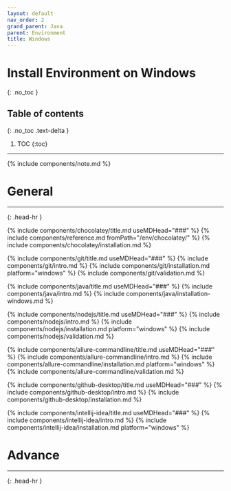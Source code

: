 ```yaml
---
layout: default
nav_order: 2
grand_parent: Java
parent: Environment
title: Windows
---
```


# Install Environment on Windows
{: .no_toc }

## Table of contents
{: .no_toc .text-delta }

1. TOC
{:toc}
---

{% include components/note.md %}

# General
<hr>{: .head-hr }

{% include components/chocolatey/title.md useMDHead="###" %}
{% include components/reference.md fromPath="/env/chocolatey/" %}
{% include components/chocolatey/installation.md %}

{% include components/git/title.md useMDHead="###" %}
{% include components/git/intro.md %}
{% include components/git/installation.md platform="windows" %}
{% include components/git/validation.md %}

{% include components/java/title.md useMDHead="###" %}
{% include components/java/intro.md %}
{% include components/java/installation-windows.md %}

{% include components/nodejs/title.md useMDHead="###" %}
{% include components/nodejs/intro.md %}
{% include components/nodejs/installation.md platform="windows" %}
{% include components/nodejs/validation.md %}

{% include components/allure-commandline/title.md useMDHead="###" %}
{% include components/allure-commandline/intro.md %}
{% include components/allure-commandline/installation.md platform="windows" %}
{% include components/allure-commandline/validation.md %}

{% include components/github-desktop/title.md useMDHead="###" %}
{% include components/github-desktop/intro.md %}
{% include components/github-desktop/installation.md %}

{% include components/intellij-idea/title.md useMDHead="###" %}
{% include components/intellij-idea/intro.md %}
{% include components/intellij-idea/installation.md platform="windows" %}

# Advance
<hr>{: .head-hr }


